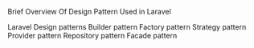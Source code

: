 Brief Overview Of Design Pattern Used in Laravel

Laravel Design patterns
Builder pattern
Factory pattern
Strategy pattern
Provider pattern
Repository pattern
Facade pattern
